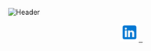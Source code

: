 ![Header](Brendan.png)

<p align="center">
  <a href="https://linkedin.com/in/brendangmcmullen/" target="_blank" rel="noopenernoreferrer"><img height="38" src="icons8-linkedin-48.png">&nbsp;&nbsp;</a>
</p>
